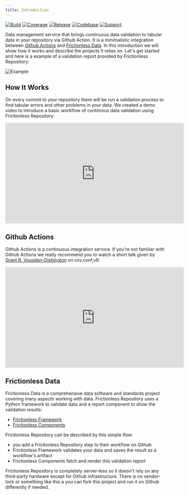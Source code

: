 ```yaml
---
title: Introduction
---
```


[![Build](https://img.shields.io/github/workflow/status/frictionlessdata/repository/general/main)](https://github.com/frictionlessdata/repository/actions)
[![Coverage](https://img.shields.io/codecov/c/github/frictionlessdata/repository/main)](https://codecov.io/gh/frictionlessdata/repository)
[![Release](https://img.shields.io/github/v/release/frictionlessdata/repository)](https://github.com/frictionlessdata/repository/releases)
[![Codebase](https://img.shields.io/badge/codebase-github-brightgreen)](https://github.com/frictionlessdata/repository)
[![Support](https://img.shields.io/badge/support-discord-brightgreen)](https://discord.com/channels/695635777199145130/695635777199145133)

Data management service that brings continuous data validation to tabular data in your repository via Github Action. It is a minimalistic integration between [Github Actions](https://github.com/features/actions) and [Frictionless Data](https://frictionlessdata.io/). In this introduction we will show how it works and describe the projects it relies on. Let's get started and here is a example of a validation report provided by Frictionless Repository:

![Example](/img/example.png)

## How It Works

On every commit to your repository there will be run a validation process to find tabular errors and other problems in your data. We created a demo video to introduce a basic workflow of continious data validation using Frictionless Repository:

<p><iframe width="560" height="315" src="https://www.youtube.com/embed/kXA4hmuF57c" title="YouTube video player" frameborder="0" allow="accelerometer; autoplay; clipboard-write; encrypted-media; gyroscope; picture-in-picture" allowfullscreen></iframe></p>

## Github Actions

Github Actions is a continuous integration service. If you're not familiar with Github Actions we really recommend you to watch a short talk given by [Grant R. Vousden-Dishington](https://github.com/GrantRVD) on csv,conf,v6:

<p><iframe width="560" height="315" src="https://www.youtube.com/embed/0WYpiba-UjE" title="YouTube video player" frameborder="0" allow="accelerometer; autoplay; clipboard-write; encrypted-media; gyroscope; picture-in-picture" allowfullscreen></iframe></p>

## Frictionless Data

Frictionless Data is a comprehensive data software and standards project covering many aspects working with data. Frictionless Repository uses a Python framework to validate data and a report component to show the validation results:
- [Frictionless Framework](https://framework.frictionlessdata.io/)
- [Frictionless Components](https://components.frictionlessdata.io/?path=/story/components-report--invalid)

Frictionless Repository can be described by this simple flow:
- you add a Frictionless Repository step to their workflow on Github
- Frictionless Framework validates your data and saves the result as a workflow's artifact
- Frictionless Components fetch and render this validation report

Frictionless Repository is completely server-less so it doesn't rely on any third-party hardware except for Github infrastructure. There is no vendor-lock or something like this a you can fork this project and run it on Github differently if needed.
